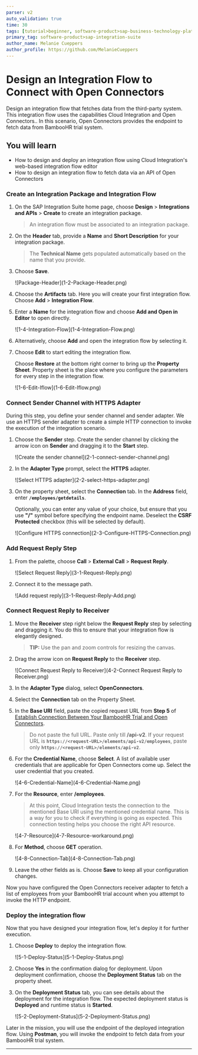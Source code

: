 ```yaml
---
parser: v2
auto_validation: true
time: 30
tags: [tutorial>beginner, software-product>sap-business-technology-platform, software-product>sap-btp--cloud-foundry-environment]
primary_tag: software-product>sap-integration-suite
author_name: Melanie Cueppers
author_profile: https://github.com/MelanieCueppers
---
```


# Design an Integration Flow to Connect with Open Connectors 
<!-- description --> Design an integration flow that fetches data from the third-party system. This integration flow uses the capabilities Cloud Integration and Open Connectors.. In this scenario, Open Connectors provides the endpoint to fetch data from BambooHR trial system.


## You will learn
  - How to design and deploy an integration flow using Cloud Integration's web-based integration flow editor
  - How to design an integration flow to fetch data via an API of Open Connectors


### Create an Integration Package and Integration Flow

1. On the SAP Integration Suite home page, choose **Design** > **Integrations and APIs** > **Create** to create an integration package.
    
    > An integration flow must be associated to an integration package.

2. On the **Header** tab, provide a **Name** and **Short Description** for your integration package.

    >The **Technical Name** gets populated automatically based on the name that you provide.

3. Choose **Save**.

    <!-- border -->![Package-Header](1-2-Package-Header.png)

4. Choose the **Artifacts** tab. Here you will create your first integration flow. Choose **Add** > **Integration Flow**.

5. Enter a **Name** for the integration flow and choose **Add and Open in Editor** to open directly.

      <!-- border -->![1-4-Integration-Flow](1-4-Integration-Flow.png)

6. Alternatively, choose **Add** and open the integration flow by selecting it.

7. Choose **Edit** to start editing the integration flow.

    Choose **Restore** at the bottom right corner to bring up the **Property Sheet**. Property sheet is the place where you configure the parameters for every step in the integration flow.

      <!-- border -->![1-6-Edit-Iflow](1-6-Edit-Iflow.png)


### Connect Sender Channel with HTTPS Adapter

During this step, you define your sender channel and sender adapter. We use an HTTPS sender adapter to create a simple HTTP connection to invoke the execution of the integration scenario.

1. Choose the **Sender** step. Create the sender channel by clicking the arrow icon on **Sender** and dragging it to the **Start** step.

    <!-- border -->![Create the sender channel](2-1-connect-sender-channel.png)

2. In the **Adapter Type** prompt, select the **HTTPS** adapter.

    <!-- border -->![Select HTTPS adapter](2-2-select-https-adapter.png)

3. On the property sheet, select the **Connection** tab. In the **Address** field, enter **`/employees/getdetails`**.

    Optionally, you can enter any value of your choice, but ensure that you use **"/"** symbol before specifying the endpoint name. Deselect the **CSRF Protected** checkbox (this will be selected by default).

    <!-- border -->![Configure HTTPS connection](2-3-Configure-HTTPS-Connection.png)


### Add Request Reply Step

1. From the palette, choose **Call** > **External Call** > **Request Reply**.

    <!-- border -->![Select Request Reply](3-1-Request-Reply.png)

2. Connect it to the message path.

    <!-- border -->![Add request reply](3-1-Request-Reply-Add.png)


### Connect Request Reply to Receiver

1. Move the **Receiver** step right below the **Request Reply** step by selecting and dragging it. You do this to ensure that your integration flow is elegantly designed.

    > **TIP:** Use the pan and zoom controls for resizing the canvas.

2. Drag the arrow icon on **Request Reply** to the **Receiver** step.

    <!-- border -->![Connect Request Reply to Receiver](4-2-Connect Request Reply to Receiver.png)

3. In the **Adapter Type** dialog, select **OpenConnectors**.

4. Select the **Connection** tab on the Property Sheet. 

5. In the **Base URI** field, paste the copied request URL from **Step 5** of [Establish Connection Between Your BambooHR Trial and Open Connectors](btp-integration-suite-nonsapconnectivity-openconnectors).

    > Do not paste the full URL. Paste only till **/api-v2**. If your request URL is **`https://<request-URL>/elements/api-v2/employees`**, paste only **`https://<request-URL>/elements/api-v2`**.

6. For the **Credential Name**, choose **Select**. A list of available user credentials that are applicable for Open Connectors come up. Select the user credential that you created.

    <!-- border -->![4-6-Credential-Name](4-6-Credential-Name.png)

7. For the **Resource**, enter **/employees**.

    > At this point, Cloud Integration tests the connection to the mentioned Base URI using the mentioned credential name. This is a way for you to check if everything is going as expected. This connection testing helps you choose the right API resource.

    <!-- border -->![4-7-Resource](4-7-Resource-workaround.png)

8. For **Method**, choose **GET** operation.

    <!-- border -->![4-8-Connection-Tab](4-8-Connection-Tab.png)

9. Leave the other fields as is. Choose **Save** to keep all your configuration changes.

Now you have configured the Open Connectors receiver adapter to fetch a list of employees from your BambooHR trial account when you attempt to invoke the HTTP endpoint.


### Deploy the integration flow

Now that you have designed your integration flow, let's deploy it for further execution.

1. Choose **Deploy** to deploy the integration flow.

    <!-- border -->![5-1-Deploy-Status](5-1-Deploy-Status.png)

2. Choose **Yes** in the confirmation dialog for deployment. Upon deployment confirmation, choose the **Deployment Status** tab on the property sheet.

3. On the **Deployment Status** tab, you can see details about the deployment for the integration flow. The expected deployment status is **Deployed** and runtime status is **Started**.

    <!-- border -->![5-2-Deployment-Status](5-2-Deployment-Status.png)


Later in the mission, you will use the endpoint of the deployed integration flow. Using **Postman**, you will invoke the endpoint to fetch data from your BambooHR trial system.

---